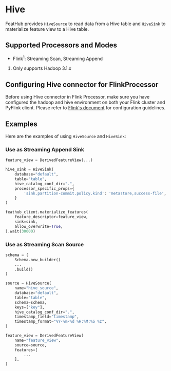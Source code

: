 # Hive

FeatHub provides `HiveSource` to read data from a Hive table and `HiveSink` to
materialize feature view to a Hive table.

## Supported Processors and Modes

- Flink<sup>1</sup>: Streaming Scan, Streaming Append

1. Only supports Hadoop 3.1.x

## Configuring Hive connector for FlinkProcessor

Before using Hive connector in Flink Processor, make sure you have configured
the hadoop and hive environment on both your Flink cluster and PyFlink client.
Please refer to [Flink's
document](https://nightlies.apache.org/flink/flink-docs-release-1.16/docs/connectors/table/hive/overview/)
for configuration guidelines.

## Examples

Here are the examples of using `HiveSource` and `HiveSink`:

### Use as Streaming Append Sink

```python
feature_view = DerivedFeatureView(...)

hive_sink = HiveSink(
    database="default",
    table="table",
    hive_catalog_conf_dir=".",
    processor_specific_props={
        'sink.partition-commit.policy.kind': 'metastore,success-file',
    }
)

feathub_client.materialize_features(
    feature_descriptor=feature_view,
    sink=sink,
    allow_overwrite=True,
).wait(30000)
```

### Use as Streaming Scan Source

```python
schema = (
    Schema.new_builder()
    ...
    .build()
)

source = HiveSource(
    name="hive_source",
    database="default",
    table="table",
    schema=schema,
    keys=["key"],
    hive_catalog_conf_dir=".",
    timestamp_field="timestamp",
    timestamp_format="%Y-%m-%d %H:%M:%S %z",
)

feature_view = DerivedFeatureView(
    name="feature_view",
    source=source,
    features=[
        ...
    ],
)
```
